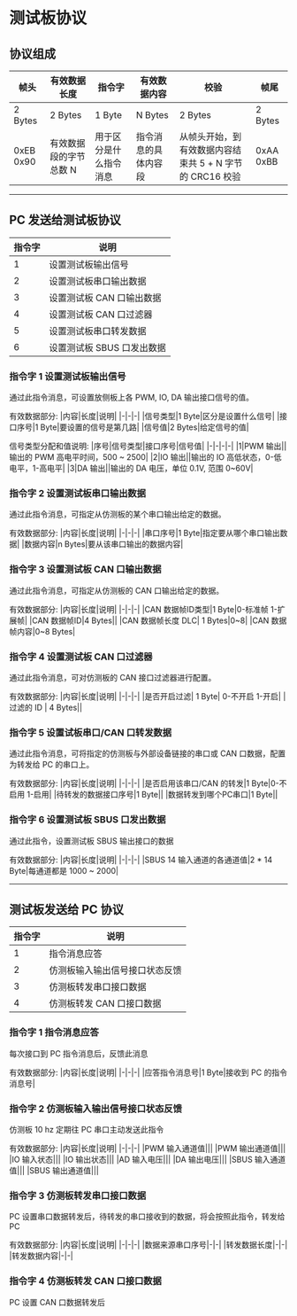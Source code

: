# 测试板协议

## 协议组成
|帧头|有效数据长度|指令字|有效数据内容|校验|帧尾|
|-|-|-|-|-|-|
|2 Bytes|2 Bytes| 1 Byte| N Bytes | 2 Bytes| 2 Bytes|
|0xEB 0x90|有效数据段的字节总数 N|用于区分是什么指令消息|指令消息的具体内容段|从帧头开始，到有效数据内容结束共 5 + N 字节的 CRC16 校验| 0xAA 0xBB|
---

## PC 发送给测试板协议
|指令字|说明|
|-|-|
|1|设置测试板输出信号|
|2|设置测试板串口输出数据|
|3|设置测试板 CAN 口输出数据|
|4|设置测试板 CAN 口过滤器|
|5|设置测试板串口转发数据|
|6|设置测试板 SBUS 口发出数据|


### 指令字 1 设置测试板输出信号
通过此指令消息，可设置放侧板上各 PWM, IO, DA 输出接口信号的值。

有效数据部分: 
|内容|长度|说明|
|-|-|-|
|信号类型|1 Byte|区分是设置什么信号|
|接口序号|1 Byte|要设置的信号是第几路|
|信号值|2 Bytes|给定信号的值|

信号类型分配和值说明: 
|序号|信号类型|接口序号|信号值|
|-|-|-|-|
|1|PWM 输出||输出的 PWM 高电平时间，500 ~ 2500|
|2|IO 输出||输出的 IO 高低状态，0-低电平，1-高电平|
|3|DA 输出||输出的 DA 电压，单位 0.1V, 范围 0~60V|

### 指令字 2 设置测试板串口输出数据
通过此指令消息，可指定从仿测板的某个串口输出给定的数据。

有效数据部分: 
|内容|长度|说明|
|-|-|-|
|串口序号|1 Byte|指定要从哪个串口输出数据|
|数据内容|n Bytes|要从该串口输出的数据内容|

### 指令字 3 设置测试板 CAN 口输出数据
通过此指令消息，可指定从仿测板的 CAN 口输出给定的数据。

有效数据部分: 
|内容|长度|说明|
|-|-|-|
|CAN 数据帧ID类型|1 Byte|0-标准帧 1-扩展帧|
|CAN 数据帧ID|4 Bytes||
|CAN 数据帧长度 DLC| 1 Bytes|0~8|
|CAN 数据帧内容|0~8 Bytes|

### 指令字 4 设置测试板 CAN 口过滤器
通过此指令消息，可对仿测板的 CAN 接口过滤器进行配置。

有效数据部分: 
|内容|长度|说明|
|-|-|-|
|是否开启过滤| 1 Byte| 0-不开启 1-开启|
|过滤的 ID | 4 Bytes||

### 指令字 5 设置试板串口/CAN 口转发数据
通过此指令消息，可将指定的仿测板与外部设备链接的串口或 CAN 口数据，配置为转发给 PC 的串口上。

有效数据部分: 
|内容|长度|说明|
|-|-|-|
|是否启用该串口/CAN 的转发|1 Byte|0-不启用 1-启用|
|待转发的数据接口序号|1 Byte||
|数据转发到哪个PC串口|1 Byte||

### 指令字 6 设置测试板 SBUS 口发出数据
通过此指令，设置测试板 SBUS 输出接口的数据

有效数据部分: 
|内容|长度|说明|
|-|-|-|
|SBUS 14 输入通道的各通道值|2 * 14 Byte|每通道都是 1000 ~ 2000|


---

## 测试板发送给 PC 协议
|指令字|说明|
|-|-|
|1|指令消息应答|
|2|仿测板输入输出信号接口状态反馈|
|3|仿测板转发串口接口数据|
|4|仿测板转发 CAN 口接口数据|

### 指令字 1 指令消息应答
每次接口到 PC 指令消息后，反馈此消息

有效数据部分: 
|内容|长度|说明|
|-|-|-|
|应答指令消息号|1 Byte|接收到 PC 的指令消息号|

### 指令字 2 仿测板输入输出信号接口状态反馈
仿测板 10 hz 定期往 PC 串口主动发送此指令

有效数据部分:
|内容|长度|说明|
|-|-|-|
|PWM 输入通道值|||
|PWM 输出通道值|||
|IO 输入状态|||
|IO 输出状态|||
|AD 输入电压|||
|DA 输出电压|||
|SBUS 输入通道值|||
|SBUS 输出通道值|||

### 指令字 3 仿测板转发串口接口数据
PC 设置串口数据转发后，待转发的串口接收到的数据，将会按照此指令，转发给 PC

有效数据部分:
|内容|长度|说明|
|-|-|-|
|数据来源串口序号|-|-|
|转发数据长度|-|-|
|转发数据内容|-|-|

### 指令字 4 仿测板转发 CAN 口接口数据
PC 设置 CAN 口数据转发后


